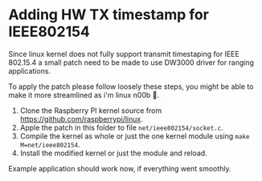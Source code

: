 # Adding HW TX timestamp for IEEE802154

Since linux kernel does not fully support transmit timestaping for IEEE 802.15.4 a small patch need to be made to use DW3000 driver for ranging applications.

To apply the patch please follow loosely these steps, you might be able to make it more streamlined as i'm linux n00b 🤯.

1. Clone the Raspberry PI kernel source from https://github.com/raspberrypi/linux.
2. Apple the patch in this folder to file `net/ieee802154/socket.c`.
3. Compile the kernel as whole or just the one kernel module using  `make M=net/ieee802154`.
4. Install the modified kernel or just the module and reload.

Example application should work now, if everything went smoothly.